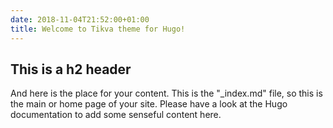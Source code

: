```yaml
---
date: 2018-11-04T21:52:00+01:00
title: Welcome to Tikva theme for Hugo!
---
```


## This is a h2 header

And here is the place for your content. This is the "_index.md" file, so this is the main or home page of your site. Please have a look at the Hugo documentation to add some senseful content here. 